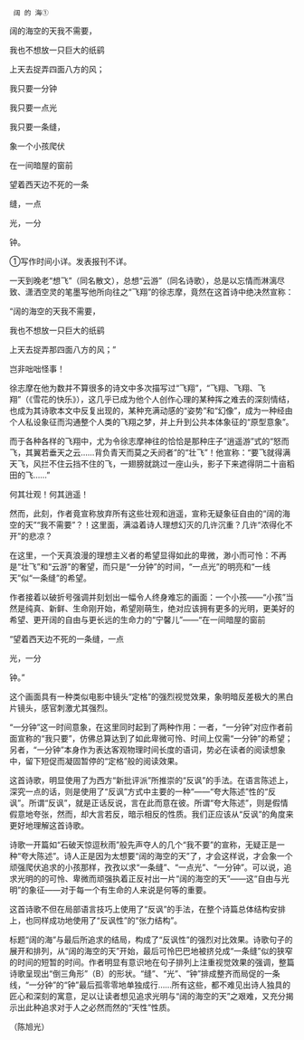      阔 的 海① 

   阔的海空的天我不需要，

   我也不想放一只巨大的纸鹞

   上天去捉弄四面八方的风；

   我只要一分钟

   我只要一点光

   我只要一条缝，

   象一个小孩爬伏

   在一间暗屋的窗前

   望着西天边不死的一条

   缝，一点

   光，一分

   钟。

   ①写作时间小详。发表报刊不详。

   一天到晚老“想飞”（同名散文），总想“云游”（同名诗歌），总是以忘情而淋漓尽致、潇洒空灵的笔墨写他所向往之“飞翔”的徐志摩，竟然在这首诗中绝决然宣称：

   “阔的海空的天我不需要，

   我也不想放一只巨大的纸鹞

   上天去捉弄那四面八方的风；”

   岂非咄咄怪事！

   徐志摩在他为数并不算很多的诗文中多次描写过“飞翔”，“飞翔、飞翔、飞翔”（《雪花的快乐》），这几乎已成为他个人创作心理的某种挥之难去的深刻情结，也成为其诗歌本文中反复出现的，某种充满动感的“姿势”和“幻像”，成为一种经由个人私设象征而沟通整个人类的飞翔之梦，并上升到公共本体象征的“原型意象”。

   而于各种各样的飞翔中，尤为令徐志摩神往的恰恰是那种庄子“逍遥游”式的“怒而飞，其翼若垂天之云……背负青天而莫之夭阏者”的“壮飞”！他宣称：“要飞就得满天飞，风拦不住云挡不住的飞，一翅膀就跳过一座山头，影子下来遮得阴二十亩稻田的飞……”

   何其壮观！何其逍遥！

   然而，此刻，作者竟宣称放弃所有这些壮观和逍遥，宣称无疑象征自由的“阔的海空的天”“我不需要”？！这里面，满溢着诗人理想幻灭的几许沉重？几许“浓得化不开”的悲凉？

   在这里，一个天真浪漫的理想主义者的希望显得如此的卑微，渺小而可怜：不再是“壮飞”和“云游”的奢望，而只是“一分钟”的时间，“一点光”的明亮和“一线天”似“一条缝”的希望。

   作者接着以破折号强调并刻划出一幅令人终身难忘的画面：一个小孩——“小孩”当然是纯真、新鲜、生命刚开始，希望刚萌生，绝对应该拥有更多的光明，更美好的希望、更开阔的自由与更长远的生命力的“宁馨儿”——“在一间暗屋的窗前

   “望着西天边不死的一条缝，一点

   光，一分

   钟。”

   这个画面具有一种类似电影中镜头“定格”的强烈视觉效果，象明暗反差极大的黑白片镜头，感官刺激尤其强烈。

   “一分钟”这一时间意象，在这里同时起到了两种作用：一者，“一分钟”对应作者前面宣称的“我只要”，仿佛总算达到了如此卑微可怜、时间上仅需“一分钟”的希望；另者，“一分钟”本身作为表达客观物理时间长度的语词，势必在读者的阅读想象中，留下短促而凝固暂停的“定格”般的阅读效果。

   这首诗歌，明显使用了为西方“新批评派”所推崇的“反讽”的手法。在语言陈述上，深究一点的话，则是使用了“反讽”方式中主要的一种“——“夸大陈述”性的“反讽”。所谓“反讽”，就是正话反说，言在此而意在彼。所谓“夸大陈述”，则是假情假意地夸张，然而，却大言若反，暗示相反的性质。我们正应该从“反讽”的角度来更好地理解这首诗歌。

   诗歌一开篇如“石破天惊逗秋雨”般先声夺人的几个“我不要”的宣称，无疑正是一种“夸大陈述”。诗人正是因为太想要“阔的海空的天”了，才会这样说，才会象一个顽强爬伏追求的小孩那样，孜孜以求“一条缝”、“一点光”、“一分钟”。可以说，追求光明的的可怜、卑微而顽强执着正反衬出一片“阔的海空的天”——这“自由与光明”的象征——对于每一个有生命的人来说是何等的重要。

   这首诗歌不但在局部语言技巧上使用了“反讽”的手法，在整个诗篇总体结构安排上，也同样成功地使用了“反讽性”的“张力结构”。

   标题“阔的海”与最后所追求的结局，构成了“反讽性”的强烈对比效果。诗歌句子的展开和排列，从“阔的海空的天”开始，最后可怜巴巴地被挤兑成“一条缝”似的狭窄的时间的短暂的时间。作者明显有意识地在句子排列上注重视觉效果的强调，整篇诗歌呈现出“倒三角形”（B）的形状。“缝”、“光”、“钟”排成整齐而局促的一条线，“一分钟”的“钟”最后孤零零地单独成行……所有这些，都不难见出诗人独具的匠心和深刻的寓意，足以让读者想见追求光明与“阔的海空的天”之艰难，又充分揭示出此种追求对于人之必然而然的“天性”性质。

   （陈旭光）

